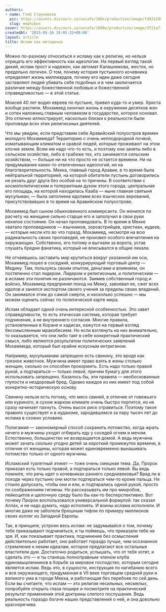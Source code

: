 ```yaml
---
authors:
- name: Глеб Струнников
  pic: https://assets.discours.io/unsafe/100x/production/image/fd931290-90d8-11e8-a560-8fb4ec62d69b.jpeg
  slug: mephibox
cover: https://assets.discours.io/unsafe/1600x/production/image/3f21a770-90e9-11e8-b664-798ed379bf02.jpeg
createdAt: '2015-05-26 19:05:32+00:00'
layout: article
title: Ислам как методичка
---
```


Можно по-разному относиться к исламу как к религии, но нельзя отрицать его эффективность как идеологии. На первый взгляд такой дикий, ислам прост и надежен, как автомат Калашникова, жесток, но предельно логичен. О том, почему история пустынного кочевника определяет жизнь миллиардов, почему его идеи даже сегодня заставляют людей убивать себе подобных и в чем заключается различие между божественной любовью и божественной справедливостью — в этой статье.

Моисей 40 лет водил евреев по пустыне, привел куда-то и умер. Христа вообще распяли. Мохаммед окончил жизнь в окружении десятков жен и сотен наложниц главным человеком в государстве, которое основал. Это отлично иллюстрирует, насколько близки к реальности были проповеди всех этих религиозных деятелей.

Что мы увидим, если представим себе Аравийский полуостров времен молодого Мохаммеда? Территорию с очень неплодородной почвой, изматывающим климатом и оравой людей, которые проживают на этом клочке земли. Всем им надо что-то есть, и поэтому они заняты либо в сельском хозяйстве, либо в грабеже тех, кто занимается сельским хозяйством, — больше ни на что просто не остается времени. Ни на придумывание каких-то отвлеченных идеологий, ни на благотворительность. Мекка, главный город Аравии, в то время была нейтральной территорией, на которой обитатели пустынь договорились не резать друг друга без особой на то причины. В соответствии с космополитическим и толерантным духом этого города, центральная его площадь, на которой находилась Кааба — ныне главная святыня мусульман, — была заполнена идолами всех языческих верований, присутствовавших в то время на Аравийском полуострове.

Мохаммед был сыном обыкновенного коммерсанта. Он женился по расчету на женщине сильно старше его и заполучил в свои руки нехилое состояние. Он начал проповедовать. В то время в Мекке хватало проповедников — язычников, зороастрийцев, христиан, иудеев, — которые несли кто во что горазд. Мохаммед, несмотря на всю радикальность своих проповедей, не произвел особого впечатления на окружающих. Собственно, его потому и выгнали за ворота, устав слушать бредни фанатика, который не вписывался в общие лекала.

Не отчаявшись заставить мир крутиться вокруг указанной им оси, Мохаммед пошел в соседний, конкурирующий торговый центр — Медину. Там, пользуясь своим опытом, деньгами и влиянием, он постепенно стал лидером. Лидером и религиозным, и политическим — в исламе эти понятия не различаются. Заимев собственный город и войско, Мохаммед предпринял поход на Мекку, завоевал ее, сжег всех идолов и занялся экспортом своего учения за пределы своих владений. Он занимался этим до самой смерти, и насколько успешно — мы можем оценить сейчас по политической карте мира.

Ислам обладает одной очень интересной особенностью. Это завет справедливости, то есть этическая система, которая требует подчинения, а не внутреннего согласия. Многие правила, установленные в Коране и хадисах, кажутся на первый взгляд бессмысленным мракобесием. Но если взглянуть на них внимательно, то оказывается, что они либо таят в себе конкретный практический смысл, либо являются результатом политических заявлений Мохаммеда, который был крайне искусным интриганом.

Например, мусульманам запрещено есть свинину, это вроде как грязное животное. Мужчина имеет право взять в жены столько женщин, сколько он способен прокормить. Есть надо только правой рукой, а подтираться — только левой, причем бумагу для этого использовать запрещено. Казалось бы, эти правила — необоснованные глупости и нездоровый бред. Однако каждое из них имеет под собой конкретно-историческую основу.

Свинину нельзя есть потому, что мясо свиней, в отличие от говяжьего или куриного, в сухом жарком климате очень быстро портится, но не сразу начинает пахнуть. Очень высок риск отравиться. Поэтому такое правило существует и в иудаизме, зародившемся за пару тысяч лет до ислама в схожих условиях.

Полигамия — закономерный способ сохранить потомство, когда жрать нечего и мужчины уходят отбирать еду у соседей огнем и мечом. Естественно, большинство не возвращается домой. А ведь мужчина может зачать сколько угодно детей за короткий промежуток времени, в отличие от женщины, которая может единовременно вынашивать потомство только от одного мужчины.

Исламский туалетный этикет — тоже очень смешная тема. Да, Пророк приказал есть только правой, а подтираться только левой. Вы ведь помните, что речь идет о кочевниках раннего средневековья? Вряд ли в походе через пустыню они могли подтираться чем-то кроме пальца. Не стоило допускать, чтобы они и ели, и подтирались одной рукой, просто по соображениям гигиены. Но рассказывать им про микробов, лейкоцитов и щелочную среду было бы как-то бесперспективно. Вот почему Пророк воспользовался универсальной формулой: так сказал Аллах, и не надо думать, надо исполнять. И воины ислама исполняли. И многие даже не заболели брюшным тифом по примеру миллионов своих коллег из Западной Европы.

Так, в принципе, устроен весь ислам: не задумывайся о том, почему тебе приказывают подчиняться, и ты поймешь, что приказали тебе не зря. И, как показывает практика, подчинение без осмысления действительно работает, оно работает гораздо лучше, чем осознанное стремление к неким идеалам, которое предлагают все остальные властители дум. Достаточно родиться, услышать, что от тебя хотят, и сделать это — и ты станешь полноправным членом клуба единомышленников в борьбе за мировое господство, которым сегодня является ислам. Ведь это, в сущности, инструкция по нагибанию всего и вся окружающего, придуманная в VII веке торговцем средней руки и великого ума в городе Мекка, и работающая без перебоев по сей день. Если вы считаете, что ислам — это религия несильных, несмелых, попробуйте открыть глаза пошире и посмотрите на практический результат применения этой доктрины слепого послушания. Ведь реальность гораздо богаче наших представлений о ней, и она довольно красноречива.